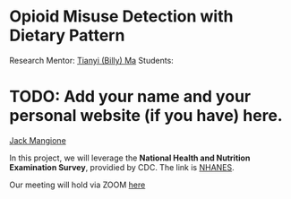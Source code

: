Opioid Misuse Detection with Dietary Pattern
============




Research Mentor: [Tianyi (Billy) Ma](https://tianyi-billy-ma.github.io/)
Students:
# TODO: Add your name and your personal website (if you have) here.
[Jack Mangione](https://j-mango-19.github.io/personal-site/)



In this project, we will leverage the **National Health and Nutrition Examination Survey**, providied by CDC.
The link is [NHANES](https://wwwn.cdc.gov/nchs/nhanes/search/datapage.aspx?Component=Questionnaire&CycleBeginYear=2011).


Our meeting will hold via ZOOM [here](https://notredame.zoom.us/my/billyma3)
